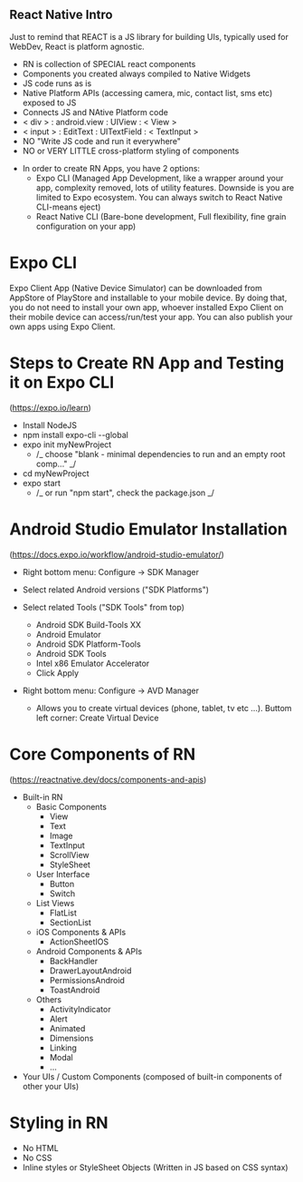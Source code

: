 ## React Native Intro

Just to remind that REACT is a JS library for building UIs, typically used for WebDev, React is platform agnostic.

- RN is collection of SPECIAL react components
- Components you created always compiled to Native Widgets
- JS code runs as is
- Native Platform APIs (accessing camera, mic, contact list, sms etc) exposed to JS
- Connects JS and NAtive Platform code
- < div > : android.view : UIView : < View >
- < input > : EditText : UITextField : < TextInput >
- NO "Write JS code and run it everywhere"
- NO or VERY LITTLE cross-platform styling of components

* In order to create RN Apps, you have 2 options:
  - Expo CLI (Managed App Development, like a wrapper around your app, complexity removed, lots of utility features. Downside is you are limited to Expo ecosystem. You can always switch to React Native CLI-means eject)
  - React Native CLI (Bare-bone development, Full flexibility, fine grain configuration on your app)

# Expo CLI

Expo Client App (Native Device Simulator) can be downloaded from AppStore of PlayStore and installable to your mobile device. By doing that, you do not need to install your own app, whoever installed Expo Client on their mobile device can access/run/test your app. You can also publish your own apps using Expo Client.

# Steps to Create RN App and Testing it on Expo CLI

(https://expo.io/learn)

- Install NodeJS
- npm install expo-cli --global
- expo init myNewProject
  - /_ choose "blank - minimal dependencies to run and an empty root comp..." _/
- cd myNewProject
- expo start
  - /_ or run "npm start", check the package.json _/

# Android Studio Emulator Installation

(https://docs.expo.io/workflow/android-studio-emulator/)

- Right bottom menu: Configure -> SDK Manager
- Select related Android versions ("SDK Platforms")
- Select related Tools ("SDK Tools" from top)
  - Android SDK Build-Tools XX
  - Android Emulator
  - Android SDK Platform-Tools
  - Android SDK Tools
  - Intel x86 Emulator Accelerator
  - Click Apply
- Right bottom menu: Configure -> AVD Manager

  - Allows you to create virtual devices (phone, tablet, tv etc ...). Buttom left corner: Create Virtual Device

# Core Components of RN

(https://reactnative.dev/docs/components-and-apis)

- Built-in RN
  - Basic Components
    - View
    - Text
    - Image
    - TextInput
    - ScrollView
    - StyleSheet
  - User Interface
    - Button
    - Switch
  - List Views
    - FlatList
    - SectionList
  - iOS Components & APIs
    - ActionSheetIOS
  - Android Components & APIs
    - BackHandler
    - DrawerLayoutAndroid
    - PermissionsAndroid
    - ToastAndroid
  - Others
    - ActivityIndicator
    - Alert
    - Animated
    - Dimensions
    - Linking
    - Modal
    - ...
- Your UIs / Custom Components (composed of built-in components of other your UIs)

# Styling in RN

- No HTML
- No CSS
- Inline styles or StyleSheet Objects (Written in JS based on CSS syntax)
